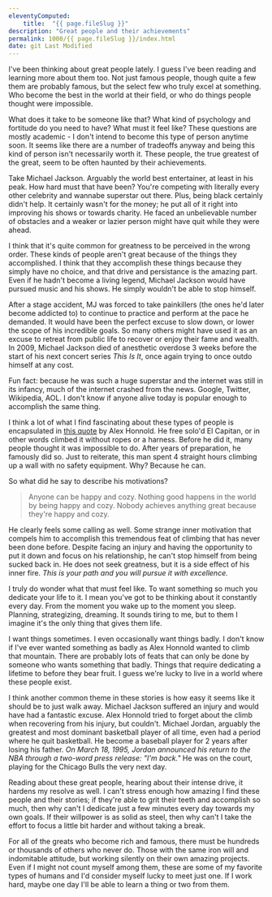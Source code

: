 ```yaml
---
eleventyComputed:
    title:  "{{ page.fileSlug }}"
description: "Great people and their achievements"
permalink: 1000/{{ page.fileSlug }}/index.html
date: git Last Modified
---
```


I've been thinking about great people lately. I guess I've been reading and learning more about them too. Not just famous people, though quite a few them are probably famous, but the select few who truly excel at something. Who become the best in the world at their field, or who do things people thought were impossible.

What does it take to be someone like that? What kind of psychology and fortitude do you need to have? What must it feel like? These questions are mostly academic - I don't intend to become this type of person anytime soon. It seems like there are a number of tradeoffs anyway and being this kind of person isn't necessarily worth it. These people, the true greatest of the great, seem to be often haunted by their achievements.

Take Michael Jackson. Arguably the world best entertainer, at least in his peak. How hard must that have been? You're competing with literally every other celebrity and wannabe superstar out there. Plus, being black certainly didn't help. It certainly wasn't for the money; he put all of it right into improving his shows or towards charity. He faced an unbelievable number of obstacles and a weaker or lazier person might have quit while they were ahead.

I think that it's quite common for greatness to be perceived in the wrong order. These kinds of people aren't great because of the things they accomplished. I think that they accomplish these things because they simply have no choice, and that drive and persistance is the amazing part. Even if he hadn't become a living legend, Michael Jackson would have pursued music and his shows. He simply wouldn't be able to stop himself.

After a stage accident, MJ was forced to take painkillers (the ones he'd later become addicted to) to continue to practice and perform at the pace he demanded. It would have been the perfect excuse to slow down, or lower the scope of his incredible goals. So many others might have used it as an excuse to retreat from public life to recover or enjoy their fame and wealth. In 2009, Michael Jackson died of anesthetic overdose 3 weeks before the start of his next concert series _This Is It_, once again trying to once outdo himself at any cost.

Fun fact: because he was such a huge superstar and the internet was still in its infancy, much of the internet crashed from the news. Google, Twitter, Wikipedia, AOL. I don't know if anyone alive today is popular enough to accomplish the same thing.

I think a lot of what I find fascinating about these types of people is encapsulated in [this quote](https://www.youtube.com/watch?v=5MXNn0ZyfSI) by Alex Honnold. He free solo'd El Capitan, or in other words climbed it without ropes or a harness. Before he did it, many people thought it was impossible to do. After years of preparation, he famously did so. Just to reiterate, this man spent 4 straight hours climbing up a wall with no safety equipment. Why? Because he can.

So what did he say to describe his motivations?

> Anyone can be happy and cozy. Nothing good happens in the world by being happy and cozy. Nobody achieves anything great because they're happy and cozy.

He clearly feels some calling as well. Some strange inner motivation that compels him to accomplish this tremendous feat of climbing that has never been done before. Despite facing an injury and having the opportunity to put it down and focus on his relationship, he can't stop himself from being sucked back in. He does not seek greatness, but it is a side effect of his inner fire. _This is your path and you will pursue it with excellence._

I truly do wonder what that must feel like. To want something so much you dedicate your life to it. I mean you've got to be thinking about it constantly every day. From the moment you wake up to the moment you sleep. Planning, strategizing, dreaming. It sounds tiring to me, but to them I imagine it's the only thing that gives them life.

I want things sometimes. I even occasionally want things badly. I don't know if I've ever wanted something as badly as Alex Honnold wanted to climb that mountain. There are probably lots of feats that can only be done by someone who wants something that badly. Things that require dedicating a lifetime to before they bear fruit. I guess we're lucky to live in a world where these people exist.

I think another common theme in these stories is how easy it seems like it should be to just walk away. Michael Jackson suffered an injury and would have had a fantastic excuse. Alex Honnold tried to forget about the climb when recovering from his injury, but couldn't. Michael Jordan, arguably the greatest and most dominant basketball player of all time, even had a period where he quit basketball. He become a baseball player for 2 years after losing his father. _On March 18, 1995, Jordan announced his return to the NBA through a two-word press release: "I'm back."_ He was on the court, playing for the Chicago Bulls the very next day.

Reading about these great people, hearing about their intense drive, it hardens my resolve as well. I can't stress enough how amazing I find these people and their stories; if they're able to grit their teeth and accomplish so much, then why can't I dedicate just a few minutes every day towards my own goals. If their willpower is as solid as steel, then why can't I take the effort to focus a little bit harder and without taking a break.

For all of the greats who become rich and famous, there must be hundreds or thousands of others who never do. Those with the same iron will and indomitable attitude, but working silently on their own amazing projects. Even if I might not count myself among them, these are some of my favorite types of humans and I'd consider myself lucky to meet just one. If I work hard, maybe one day I'll be able to learn a thing or two from them.